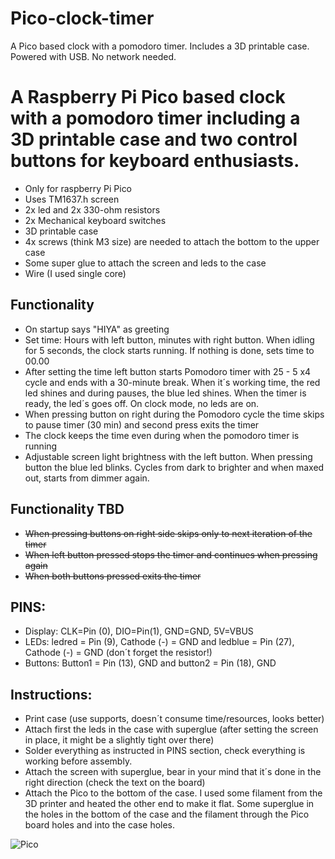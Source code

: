 # Pico-clock-timer
A Pico based clock with a pomodoro timer. Includes a 3D printable case. Powered with USB. No network needed.

# A Raspberry Pi Pico based clock with a pomodoro timer including a 3D printable case and two control buttons for keyboard enthusiasts.
- Only for raspberry Pi Pico
- Uses TM1637.h screen
- 2x led and 2x 330-ohm resistors
- 2x Mechanical keyboard switches
- 3D printable case
- 4x screws (think M3 size) are needed to attach the bottom to the upper case
- Some super glue to attach the screen and leds to the case
- Wire (I used single core)

## Functionality
- On startup says "HIYA" as greeting
- Set time: Hours with left button, minutes with right button. When idling for 5 seconds, the clock starts running. If nothing is done, sets time to 00.00
- After setting the time left button starts Pomodoro timer with 25 - 5 x4 cycle and ends with a 30-minute break. When it´s working time, the red led shines and during pauses, the blue led shines. When the timer is ready, the led´s goes off. On clock mode, no leds are on.
- When pressing button on right during the Pomodoro cycle the time skips to pause timer (30 min) and second press exits the timer
- The clock keeps the time even during when the pomodoro timer is running
- Adjustable screen light brightness with the left button. When pressing button the blue led blinks. Cycles from dark to brighter and when maxed out, starts from dimmer again.

## Functionality TBD
- ~~When pressing buttons on right side skips only to next iteration of the timer~~
- ~~When left button pressed stops the timer and continues when pressing again~~
- ~~When both buttons pressed exits the timer~~

## PINS:

- Display: CLK=Pin (0), DIO=Pin(1), GND=GND, 5V=VBUS
- LEDs:  ledred = Pin (9), Cathode (-) = GND and ledblue = Pin (27), Cathode (-) = GND (don´t forget the resistor!)
- Buttons: Button1 = Pin (13), GND and button2 = Pin (18), GND


## Instructions:
- Print case (use supports, doesn´t consume time/resources, looks better)
- Attach first the leds in the case with superglue (after setting the screen in place, it might be a slightly tight over there)
- Solder everything as instructed in PINS section, check everything is working before assembly. 
- Attach the screen with superglue, bear in your mind that it´s done in the right direction (check the text on the board)
- Attach the Pico to the bottom of the case. I used some filament from the 3D printer and heated the other end to make it flat. Some superglue in the holes in the bottom of the case and the filament through the Pico board holes and into the case holes.

![Pico](https://user-images.githubusercontent.com/50976633/197330112-0730af83-3479-42e1-8b92-9064deb3e25b.jpg)

